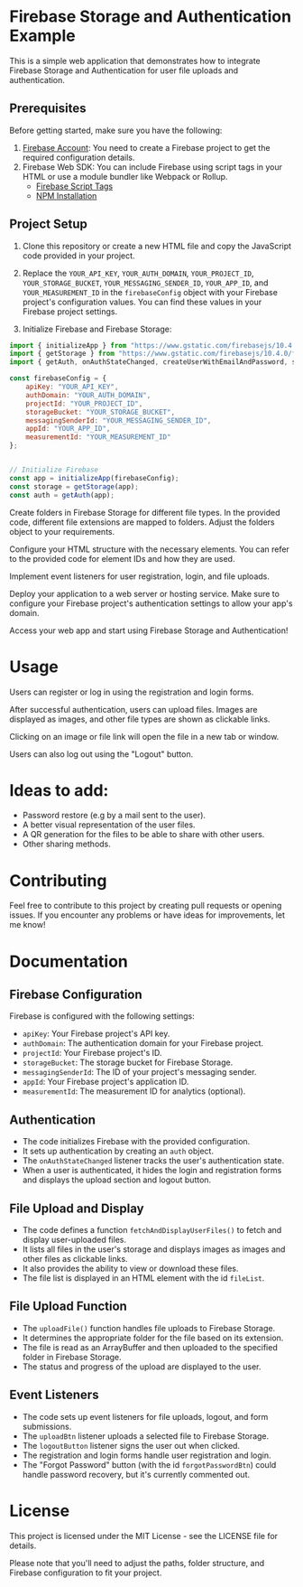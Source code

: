 # Firebase Storage and Authentication Example

This is a simple web application that demonstrates how to integrate Firebase Storage and Authentication for user file uploads and authentication.

## Prerequisites

Before getting started, make sure you have the following:

1. [Firebase Account](https://firebase.google.com/): You need to create a Firebase project to get the required configuration details.
2. Firebase Web SDK: You can include Firebase using script tags in your HTML or use a module bundler like Webpack or Rollup.
   - [Firebase Script Tags](https://firebase.google.com/docs/web/setup#script-tags)
   - [NPM Installation](https://www.npmjs.com/package/firebase)

## Project Setup

1. Clone this repository or create a new HTML file and copy the JavaScript code provided in your project.

2. Replace the `YOUR_API_KEY`, `YOUR_AUTH_DOMAIN`, `YOUR_PROJECT_ID`, `YOUR_STORAGE_BUCKET`, `YOUR_MESSAGING_SENDER_ID`, `YOUR_APP_ID`, and `YOUR_MEASUREMENT_ID` in the `firebaseConfig` object with your Firebase project's configuration values. You can find these values in your Firebase project settings.

3. Initialize Firebase and Firebase Storage:

```javascript
import { initializeApp } from "https://www.gstatic.com/firebasejs/10.4.0/firebase-app.js";
import { getStorage } from "https://www.gstatic.com/firebasejs/10.4.0/firebase-storage.js";
import { getAuth, onAuthStateChanged, createUserWithEmailAndPassword, signInWithEmailAndPassword, signOut } from "https://www.gstatic.com/firebasejs/10.4.0/firebase-auth.js";

const firebaseConfig = {
	apiKey: "YOUR_API_KEY",
	authDomain: "YOUR_AUTH_DOMAIN",
	projectId: "YOUR_PROJECT_ID",
	storageBucket: "YOUR_STORAGE_BUCKET",
	messagingSenderId: "YOUR_MESSAGING_SENDER_ID",
	appId: "YOUR_APP_ID",
	measurementId: "YOUR_MEASUREMENT_ID"
};


// Initialize Firebase
const app = initializeApp(firebaseConfig);
const storage = getStorage(app);
const auth = getAuth(app);
```

Create folders in Firebase Storage for different file types. In the provided code, different file extensions are mapped to folders. Adjust the folders object to your requirements.

Configure your HTML structure with the necessary elements. You can refer to the provided code for element IDs and how they are used.

Implement event listeners for user registration, login, and file uploads.

Deploy your application to a web server or hosting service. Make sure to configure your Firebase project's authentication settings to allow your app's domain.

Access your web app and start using Firebase Storage and Authentication!

# Usage
Users can register or log in using the registration and login forms.

After successful authentication, users can upload files. Images are displayed as images, and other file types are shown as clickable links.

Clicking on an image or file link will open the file in a new tab or window.

Users can also log out using the "Logout" button.

# Ideas to add:
- Password restore (e.g by a mail sent to the user).
- A better visual representation of the user files.
- A QR generation for the files to be able to share with other users.
- Other sharing methods.
# Contributing
Feel free to contribute to this project by creating pull requests or opening issues. If you encounter any problems or have ideas for improvements, let me know!

# Documentation
## Firebase Configuration

Firebase is configured with the following settings:

- `apiKey`: Your Firebase project's API key.
- `authDomain`: The authentication domain for your Firebase project.
- `projectId`: Your Firebase project's ID.
- `storageBucket`: The storage bucket for Firebase Storage.
- `messagingSenderId`: The ID of your project's messaging sender.
- `appId`: Your Firebase project's application ID.
- `measurementId`: The measurement ID for analytics (optional).

## Authentication

- The code initializes Firebase with the provided configuration.
- It sets up authentication by creating an `auth` object.
- The `onAuthStateChanged` listener tracks the user's authentication state.
- When a user is authenticated, it hides the login and registration forms and displays the upload section and logout button.

## File Upload and Display

- The code defines a function `fetchAndDisplayUserFiles()` to fetch and display user-uploaded files.
- It lists all files in the user's storage and displays images as images and other files as clickable links.
- It also provides the ability to view or download these files.
- The file list is displayed in an HTML element with the id `fileList`.

## File Upload Function

- The `uploadFile()` function handles file uploads to Firebase Storage.
- It determines the appropriate folder for the file based on its extension.
- The file is read as an ArrayBuffer and then uploaded to the specified folder in Firebase Storage.
- The status and progress of the upload are displayed to the user.

## Event Listeners

- The code sets up event listeners for file uploads, logout, and form submissions.
- The `uploadBtn` listener uploads a selected file to Firebase Storage.
- The `logoutButton` listener signs the user out when clicked.
- The registration and login forms handle user registration and login.
- The "Forgot Password" button (with the id `forgotPasswordBtn`) could handle password recovery, but it's currently commented out.

# License
This project is licensed under the MIT License - see the LICENSE file for details.

Please note that you'll need to adjust the paths, folder structure, and Firebase configuration to fit your project.

